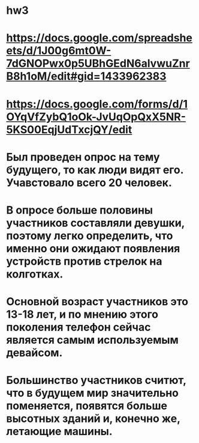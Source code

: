 # hw3
# https://docs.google.com/spreadsheets/d/1J00g6mt0W-7dGNOPwx0p5UBhGEdN6alvwuZnrB8h1oM/edit#gid=1433962383
# https://docs.google.com/forms/d/1OYqVfZybQ1oOk-JvUqOpQxX5NR-5KS00EqjUdTxcjQY/edit
#  Был проведен опрос на тему будущего, то как люди видят его. Учавстовало всего 20 человек. 
# В опросе больше половины участников составляли девушки, поэтому легко определить, что именно они  ожидают появления устройств против стрелок на колготках. 
# Основной возраст участников это 13-18 лет, и по мнению этого поколения телефон сейчас является самым используемым девайсом.
# Большинство участников считют, что в будущем мир значительно поменяется, появятся больше высотных зданий и, конечно же, летающие машины. 

